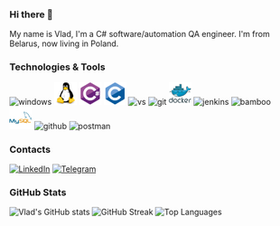 ### Hi there 👋
My name is Vlad, I'm a C# software/automation QA engineer. I'm from Belarus, now living in Poland.

### Technologies & Tools
<a href="https://www.microsoft.com/en-us/windows/?r=1" target="_blank" rel="noreferrer" style="text-decoration: none;"> <img src="https://cdn.worldvectorlogo.com/logos/microsoft-windows-22.svg" alt="windows" width="40" height="40" style="border: none;"/> </a>
<a href="https://www.linux.org" target="_blank" rel="noreferrer" style="text-decoration: none;"> <img src="https://raw.githubusercontent.com/devicons/devicon/master/icons/linux/linux-original.svg" alt="linux" width="40" height="40" style="border: none;"/> </a>
<img src="https://raw.githubusercontent.com/devicons/devicon/master/icons/csharp/csharp-original.svg" alt="C#" width="40" height="40"/>
<img src="https://raw.githubusercontent.com/devicons/devicon/master/icons/c/c-original.svg" alt="C" width="40" height="40"/>
<a href="https://visualstudio.microsoft.com" target="_blank" style="text-decoration: none;"> <img src="https://cdn.jsdelivr.net/gh/devicons/devicon/icons/visualstudio/visualstudio-original.svg" alt="vs" width="40" height="40" style="border: none;"/> </a>
<a href="https://git-scm.com" target="_blank" rel="noreferrer" style="text-decoration: none;"> <img src="https://www.vectorlogo.zone/logos/git-scm/git-scm-icon.svg" alt="git" width="40" height="40" style="border: none;"/> </a>
<a href="https://www.docker.com" target="_blank" rel="noreferrer" style="text-decoration: none;"> <img src="https://raw.githubusercontent.com/devicons/devicon/master/icons/docker/docker-original-wordmark.svg" alt="docker" width="40" height="40" style="border: none;"/> </a>
<a href="https://www.jenkins.io" target="_blank" style="text-decoration: none;"> <img src="https://cdn.jsdelivr.net/gh/devicons/devicon/icons/jenkins/jenkins-original.svg" alt="jenkins" width="40" height="40" style="border: none;"/> </a>
<a href="https://www.atlassian.com/software/bamboo" target="_blank" style="text-decoration: none;"> <img src="https://cdn.jsdelivr.net/gh/devicons/devicon/icons/bamboo/bamboo-original-wordmark.svg" alt="bamboo" width="40" height="40" style="border: none;"/> </a>
<a href="https://www.mysql.com" target="_blank" rel="noreferrer" style="text-decoration: none;"> <img src="https://raw.githubusercontent.com/devicons/devicon/master/icons/mysql/mysql-original-wordmark.svg" alt="mysql" width="40" height="40" style="border: none;"/> </a>
<a href="https://github.com" target="_blank" style="text-decoration: none;"> <img src="https://cdn.jsdelivr.net/gh/devicons/devicon/icons/github/github-original.svg" alt="github" width="40" height="40" style="border: none;"/> </a>
<a href="https://postman.com" target="_blank" rel="noreferrer" style="text-decoration: none;"> <img src="https://www.vectorlogo.zone/logos/getpostman/getpostman-icon.svg" alt="postman" width="40" height="40" style="border: none;"/> </a>

### Contacts
[![LinkedIn](https://img.shields.io/badge/Linkedin-42aaff?style=flat-square&logo=linkedin&logoColor=ffffff)](https://www.linkedin.com/in/vlad-kontsevich/)
[![Telegram](https://img.shields.io/badge/Telegram-42aaff?style=flat-square&logo=Telegram&logoColor=ffffff)](https://t.me/VelSkorp)

### GitHub Stats
![Vlad's GitHub stats](https://github-readme-stats.vercel.app/api?username=VelSkorp&hide=contribs&show_icons=true&theme=dark&show=prs_merged,prs_merged_percentage&card_width=450)
![GitHub Streak](https://github-readme-streak-stats.herokuapp.com/?user=VelSkorp&theme=dark&card_width=450)
![Top Languages](https://github-readme-stats.vercel.app/api/top-langs/?username=VelSkorp&layout=compact&theme=dark)
